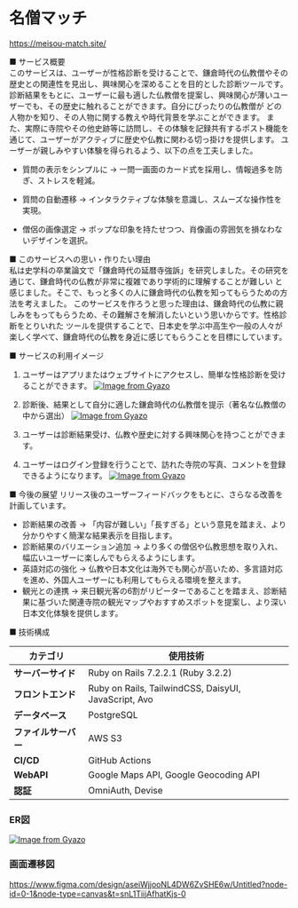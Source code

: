 # 名僧マッチ
https://meisou-match.site/


■ サービス概要   
このサービスは、ユーザーが性格診断を受けることで、鎌倉時代の仏教僧やその歴史との関連性を見出し、興味関心を深めることを目的とした診断ツールです。
診断結果をもとに、ユーザーに最も適した仏教僧を提案し、興味関心が薄いユーザーでも、その歴史に触れることができます。自分にぴったりの仏教僧が
どの人物かを知り、その人物に関する教えや時代背景を学ぶことができます。
また、実際に寺院やその他史跡等に訪問し、その体験を記録共有するポスト機能を通じて、ユーザーがアクティブに歴史や仏教に関わる切っ掛けを提供します。
ユーザーが親しみやすい体験を得られるよう、以下の点を工夫しました。

- 質問の表示をシンプルに → 一問一画面のカード式を採用し、情報過多を防ぎ、ストレスを軽減。

- 質問の自動遷移 → インタラクティブな体験を意識し、スムーズな操作性を実現。

- 僧侶の画像選定 → ポップな印象を持たせつつ、肖像画の雰囲気を損なわないデザインを選択。


■ このサービスへの思い・作りたい理由  
私は史学科の卒業論文で「鎌倉時代の延暦寺強訴」を研究しました。その研究を通じて、鎌倉時代の仏教が非常に複雑であり学術的に理解することが難しい
と感じました。そこで、もっと多くの人に鎌倉時代の仏教を知ってもらうための方法を考えました。
このサービスを作ろうと思った理由は、鎌倉時代の仏教に親しみをもってもらうため、その難解さを解消したいという思いからです。性格診断をとりいれた
ツールを提供することで、日本史を学ぶ中高生や一般の人々が楽しく学べて、鎌倉時代の仏教を身近に感じてもらうことを目標にしています。

■ サービスの利用イメージ
1. ユーザーはアプリまたはウェブサイトにアクセスし、簡単な性格診断を受けることができます。
[![Image from Gyazo](https://i.gyazo.com/2aedb7daa66bfa7d465e0cffb0378247.gif)](https://gyazo.com/2aedb7daa66bfa7d465e0cffb0378247)

2. 診断後、結果として自分に適した鎌倉時代の仏教僧を提示（著名な仏教僧の中から選出）
[![Image from Gyazo](https://i.gyazo.com/2d10efaad2b52ea9e9ea5abed64d60b0.gif)](https://gyazo.com/2d10efaad2b52ea9e9ea5abed64d60b0)
3. ユーザーは診断結果受け、仏教や歴史に対する興味関心を持つことができます。
4. ユーザーはログイン登録を行うことで、訪れた寺院の写真、コメントを登録できるようになります。
[![Image from Gyazo](https://i.gyazo.com/5959537da90ec45346482c889b3274fc.gif)](https://gyazo.com/5959537da90ec45346482c889b3274fc)

■ 今後の展望
リリース後のユーザーフィードバックをもとに、さらなる改善を計画しています。

- 診断結果の改善 → 「内容が難しい」「長すぎる」という意見を踏まえ、より分かりやすく簡潔な結果表示を目指します。
- 診断結果のバリエーション追加 → より多くの僧侶や仏教思想を取り入れ、幅広いユーザーに楽しんでもらえるようにします。
- 英語対応の強化 → 仏教や日本文化は海外でも関心が高いため、多言語対応を進め、外国人ユーザーにも利用してもらえる環境を整えます。
- 観光との連携 → 来日観光客の6割がリピーターであることを踏まえ、診断結果に基づいた関連寺院の観光マップやおすすめスポットを提案し、より深い日本文化体験を提供します。

■ 技術構成

| カテゴリ          | 使用技術 |
|------------------|--------------------------|
| **サーバーサイド** | Ruby on Rails 7.2.2.1 (Ruby 3.2.2) |
| **フロントエンド** | Ruby on Rails, TailwindCSS, DaisyUI, JavaScript, Avo |
| **データベース** | PostgreSQL |
| **ファイルサーバー** | AWS S3 |
| **CI/CD** | GitHub Actions |
| **WebAPI** | Google Maps API, Google Geocoding API |
| **認証** | OmniAuth, Devise |

### ER図
[![Image from Gyazo](https://i.gyazo.com/847c11801a96b2d47244c6432a446842.png)](https://gyazo.com/847c11801a96b2d47244c6432a446842)

### 画面遷移図   
https://www.figma.com/design/aseiWjjooNL4DW6ZvSHE6w/Untitled?node-id=0-1&node-type=canvas&t=snL1TiijAfhatKjs-0     
